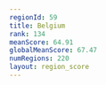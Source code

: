 ```yaml
---
regionId: 59
title: Belgium
rank: 134
meanScore: 64.91
globalMeanScore: 67.47
numRegions: 220
layout: region_score
---
```


